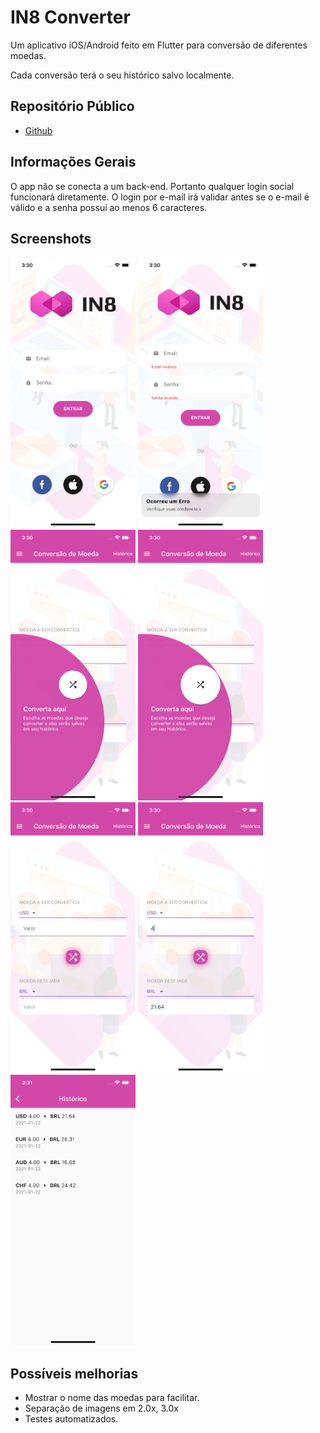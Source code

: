 # IN8 Converter

Um aplicativo iOS/Android feito em Flutter para conversão de diferentes moedas.

Cada conversão terá o seu histórico salvo localmente.

## Repositório Público

- [Github](https://github.com/dmvvilela/in8-converter)

## Informações Gerais

O app não se conecta a um back-end. Portanto qualquer login social funcionará diretamente.
O login por e-mail irá validar antes se o e-mail é válido e a senha possui ao menos 6 caracteres.

## Screenshots

<img src="assets/images/views/login_screenshot.png" width="200" />
<img src="assets/images/views/login_error_screenshot.png" width="200" />
<img src="assets/images/views/feature_discovery_screenshot_1.png" width="200" />
<img src="assets/images/views/feature_discovery_screenshot_2.png" width="200" />
<img src="assets/images/views/home_screenshot_1.png" width="200" />
<img src="assets/images/views/home_screenshot_2.png" width="200" />
<img src="assets/images/views/history_screenshot.png" width="200" />

<!-- ![Login](assets/images/views/login_screenshot.png)
![Login Error](assets/images/views/login_error_screenshot.png)
![Feature Discovery 1](assets/images/views/feature_discovery_screenshot_1.png)
![Feature Discovery 2](assets/images/views/feature_discovery_screenshot_2.png)
![Home 1](assets/images/views/home_screenshot_1.png)
![Home 2](assets/images/views/home_screenshot_2.png)
![History](assets/images/views/history_screenshot.png) -->

## Possíveis melhorias

- Mostrar o nome das moedas para facilitar.
- Separação de imagens em 2.0x, 3.0x
- Testes automatizados.

